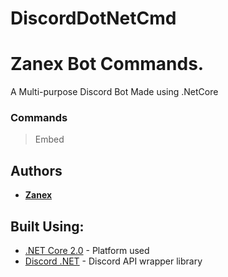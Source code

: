 # DiscordDotNetCmd

# Zanex Bot Commands.
A Multi-purpose Discord Bot Made using .NetCore

### Commands
> Embed 

## Authors
* [**Zanex**](https://github.com/ZanexOwO)

## Built Using:
* [.NET Core 2.0](https://docs.microsoft.com/en-us/dotnet/core/) - Platform used
* [Discord .NET](https://github.com/RogueException/Discord.Net) - Discord API wrapper library

